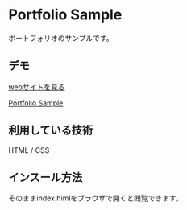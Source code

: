 Portfolio Sample
====

ポートフォリオのサンプルです。

## デモ
[webサイトを見る](https://maeda-portfolio-sample.herokuapp.com/)

[Portfolio Sample ](https://user-images.githubusercontent.com/85050143/122638650-5040ee00-d130-11eb-8527-6d468625f4c3.png)

## 利用している技術
HTML / CSS 

## インスール方法
そのままindex.himlをブラウザで開くと閲覧できます。

